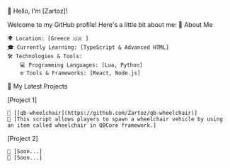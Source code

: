 👋 Hello, I'm [Zartoz]!

Welcome to my GitHub profile! Here's a little bit about me:
🚀 About Me

    🌍 Location: [Greece 🇬🇷 ]
    🎓 Currently Learning: [TypeScript & Advanced HTML]
    🛠️ Technologies & Tools:
        💻 Programming Languages: [Lua, Python]
        ⚙️ Tools & Frameworks: [React, Node.js]

🎨 My Latest Projects

[Project 1]

    🔗 [[qb-wheelchair](https://github.com/Zartoz/qb-wheelchair)]
    📝 [This script allows players to spawn a wheelchair vehicle by using an item called wheelchair in QBCore framework.]

[Project 2]

    🔗 [Soon...]
    📝 [Soon...]
